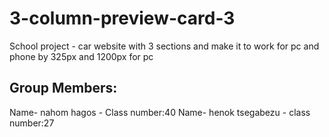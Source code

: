 # 3-column-preview-card-3
School project - car website with 3 sections and make it to work for pc and phone by 325px and 1200px for pc 
## Group Members:
Name- nahom hagos - Class number:40
Name- henok tsegabezu - class number:27
